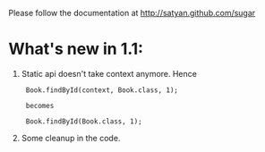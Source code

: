Please follow the documentation at
http://satyan.github.com/sugar

# What's new in 1.1:

1. Static api doesn't take context anymore. Hence

        Book.findById(context, Book.class, 1);

        becomes

        Book.findById(Book.class, 1);


2. Some cleanup in the code.